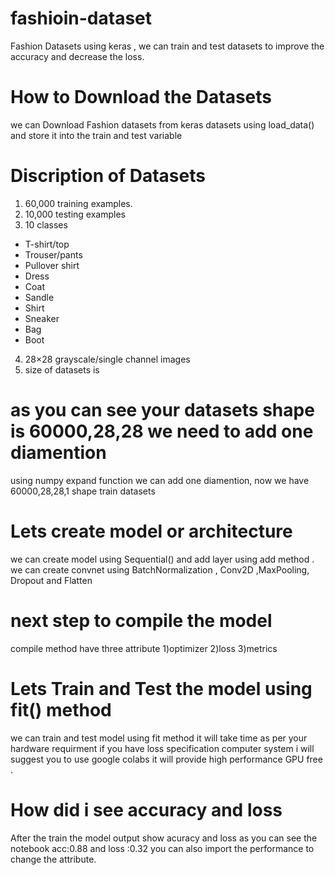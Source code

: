 # fashioin-dataset
Fashion Datasets using keras , we can train and test datasets to  improve the accuracy and decrease the loss.
# How to Download the Datasets
we can Download Fashion datasets  from keras datasets using load_data() and store it into the train and test variable
# Discription of Datasets 
1) 60,000 training examples.
2) 10,000 testing examples
3) 10 classes
  - T-shirt/top
  - Trouser/pants
  - Pullover shirt
  - Dress
  - Coat
  - Sandle
  - Shirt
  - Sneaker
  - Bag
  - Boot
4) 28×28 grayscale/single channel images
5) size of datasets is 

# as you can see your datasets shape is 60000,28,28 we need to add one diamention
using numpy expand function we can add one diamention, now we have 60000,28,28,1 shape train datasets
 # Lets create model or architecture 
 we can create model using Sequential() and add layer using add method .
  we can create convnet using BatchNormalization , Conv2D ,MaxPooling, Dropout  and Flatten
# next step to compile the model 
compile method have three attribute 
1)optimizer
2)loss
3)metrics
# Lets Train and Test the model using fit() method 
we can train and test model using fit method 
it will take time as per your hardware requirment 
if you have loss specification computer system i will suggest you to use google colabs it will provide high performance GPU free .

# How did i see accuracy and loss 
After the train the model output show acuracy and loss
as you can see the notebook acc:0.88 and loss :0.32
you can also import the performance to change the attribute.
 
